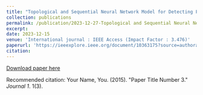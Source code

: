 ```yaml
---
title: "Topological and Sequential Neural Network Model for Detecting Fake News"
collection: publications
permalink: /publication/2023-12-27-Topological and Sequential Neural Network Model for Detecting Fake News
excerpt: 
date: 2023-12-15
venue: 'International journal : IEEE Access (Impact Factor : 3.476)'
paperurl: 'https://ieeexplore.ieee.org/document/10363175?source=authoralert'
citation: 
---
```

<!--This paper is about the number 3. The number 4 is left for future work.-->
<!-- 'Eungyeop Kim. (2023). &quot;Paper Title Number 3.&quot; <i>Journal 1</i>. 1(3).'-->
[Download paper here](https://ieeexplore.ieee.org/document/10363175?source=authoralert)

Recommended citation: Your Name, You. (2015). "Paper Title Number 3." <i>Journal 1</i>. 1(3).